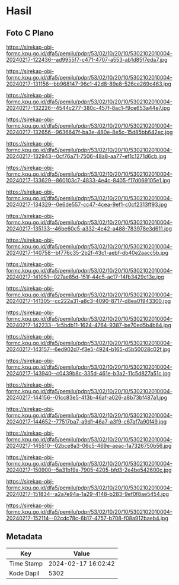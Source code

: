 # Hasil

## Foto C Plano

https://sirekap-obj-formc.kpu.go.id/dfa5/pemilu/pdpr/53/02/10/20/10/5302102010004-20240217-122436--ad9955f7-c471-4707-a553-ab1d85f7eda7.jpg

https://sirekap-obj-formc.kpu.go.id/dfa5/pemilu/pdpr/53/02/10/20/10/5302102010004-20240217-131156--bb968147-96c1-42d8-89e8-526ce269c463.jpg

https://sirekap-obj-formc.kpu.go.id/dfa5/pemilu/pdpr/53/02/10/20/10/5302102010004-20240217-132226--4544c277-380c-457f-8ac1-f9ce653a44e7.jpg

https://sirekap-obj-formc.kpu.go.id/dfa5/pemilu/pdpr/53/02/10/20/10/5302102010004-20240217-132656--9636647f-ba3e-480e-8e5c-15d85bb642ec.jpg

https://sirekap-obj-formc.kpu.go.id/dfa5/pemilu/pdpr/53/02/10/20/10/5302102010004-20240217-132943--0cf76a71-7506-48a8-aa77-ef1c1271d6cb.jpg

https://sirekap-obj-formc.kpu.go.id/dfa5/pemilu/pdpr/53/02/10/20/10/5302102010004-20240217-133629--860103c7-4833-4e4c-8405-f17d069105e1.jpg

https://sirekap-obj-formc.kpu.go.id/dfa5/pemilu/pdpr/53/02/10/20/10/5302102010004-20240217-134329--0e6de557-cc47-4cea-9ef1-c0cf2313ff93.jpg

https://sirekap-obj-formc.kpu.go.id/dfa5/pemilu/pdpr/53/02/10/20/10/5302102010004-20240217-135133--46be60c5-a332-4e42-a488-783978e3d611.jpg

https://sirekap-obj-formc.kpu.go.id/dfa5/pemilu/pdpr/53/02/10/20/10/5302102010004-20240217-140758--bf776c35-2b2f-43c1-aebf-db40e2aacc5b.jpg

https://sirekap-obj-formc.kpu.go.id/dfa5/pemilu/pdpr/53/02/10/20/10/5302102010004-20240217-141051--027ae85d-151f-44c5-ac17-14fb3429c13e.jpg

https://sirekap-obj-formc.kpu.go.id/dfa5/pemilu/pdpr/53/02/10/20/10/5302102010004-20240217-141305--cc222a31-a8c3-4090-8717-d8ea01943300.jpg

https://sirekap-obj-formc.kpu.go.id/dfa5/pemilu/pdpr/53/02/10/20/10/5302102010004-20240217-142233--1c5bdb11-1624-4764-9387-be70ed5b4b84.jpg

https://sirekap-obj-formc.kpu.go.id/dfa5/pemilu/pdpr/53/02/10/20/10/5302102010004-20240217-143157--6ed902d7-f3e5-4924-b165-d5b50028c02f.jpg

https://sirekap-obj-formc.kpu.go.id/dfa5/pemilu/pdpr/53/02/10/20/10/5302102010004-20240217-143940--c0439b8c-335d-461e-b3a2-11c5d827a51c.jpg

https://sirekap-obj-formc.kpu.go.id/dfa5/pemilu/pdpr/53/02/10/20/10/5302102010004-20240217-144156--01cc83e5-413b-46af-a026-a8b73bf487a1.jpg

https://sirekap-obj-formc.kpu.go.id/dfa5/pemilu/pdpr/53/02/10/20/10/5302102010004-20240217-144652--77517ba7-a9d1-46a7-a3f9-c67af7a90f49.jpg

https://sirekap-obj-formc.kpu.go.id/dfa5/pemilu/pdpr/53/02/10/20/10/5302102010004-20240217-145510--02bce8a3-06c5-469e-aeac-1a7326750b56.jpg

https://sirekap-obj-formc.kpu.go.id/dfa5/pemilu/pdpr/53/02/10/20/10/5302102010004-20240217-150900--5a31b19a-7905-4205-bfd3-2e4be542600c.jpg

https://sirekap-obj-formc.kpu.go.id/dfa5/pemilu/pdpr/53/02/10/20/10/5302102010004-20240217-151834--a2a7e94a-1a29-4148-b283-9ef0f8ae5454.jpg

https://sirekap-obj-formc.kpu.go.id/dfa5/pemilu/pdpr/53/02/10/20/10/5302102010004-20240217-152114--02cdc78c-6b17-4757-b708-f08a912baeb4.jpg


## Metadata

| Key        | Value               |
| ---------- | ------------------- |
| Time Stamp | 2024-02-17 16:02:42 |
| Kode Dapil | 5302                |



